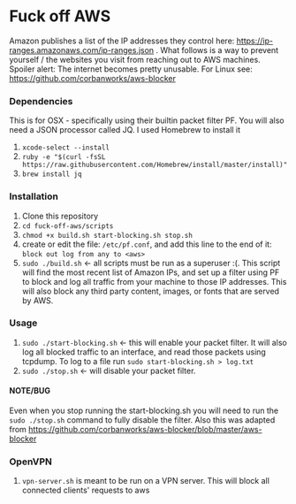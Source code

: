 
# Fuck off AWS
Amazon publishes a list of the IP addresses they control here: https://ip-ranges.amazonaws.com/ip-ranges.json . What follows is a way to prevent yourself / the websites you visit from reaching out to AWS machines. Spoiler alert: The internet becomes pretty unusable. For Linux see: https://github.com/corbanworks/aws-blocker

### Dependencies 
This is for OSX - specifically using their builtin packet filter PF.  You will also need a JSON processor called JQ.  I used Homebrew to install it
1. `xcode-select --install`
1. `ruby -e "$(curl -fsSL https://raw.githubusercontent.com/Homebrew/install/master/install)"`
1. `brew install jq`

### Installation
1. Clone this repository 
1. `cd fuck-off-aws/scripts`
1. `chmod +x build.sh start-blocking.sh stop.sh`
1. create or edit the file: `/etc/pf.conf`, and add this line to the end of it: `block out log from any to <aws>`
1. `sudo ./build.sh` <- all scripts must be run as a superuser :(.  This script will find the most recent list of Amazon IPs, and set up a filter using PF to block and log all traffic from your machine to those IP addresses.  This will also block any third party content, images, or fonts that are served by AWS.   

### Usage
1. `sudo ./start-blocking.sh` <- this will enable your packet filter.  It will also log all blocked traffic to an interface, and read those packets using tcpdump.  To log to a file run `sudo start-blocking.sh > log.txt`
1. `sudo ./stop.sh` <- will disable your packet filter.
#### NOTE/BUG
Even when you stop running the start-blocking.sh you will need to run the `sudo ./stop.sh` command to fully disable the filter. 
Also this was adapted from https://github.com/corbanworks/aws-blocker/blob/master/aws-blocker
### OpenVPN
1. `vpn-server.sh` is meant to be run on a VPN server.  This will block all connected clients' requests to aws
